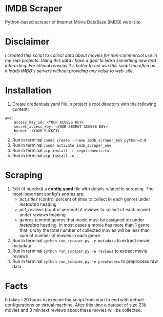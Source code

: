 # IMDB Scraper
Python-based scraper of Internet Movie DataBase (IMDB) web-site.

# Disclaimer
*I created this script to collect data about movies for non-commercial use in my side projects. Using this data I have a goal to learn something new and interesting.
For ethical reasons it's better to not use this script too often as it loads IMDB's servers without providing any value to web-site.*

# Installation

1. Create credentials.yaml file in project's root directory with the following content:

```
aws:
    access_key_id: <YOUR ACCESS KEY>
    secret_access_key: <YOUR SECRET ACCESS KEY>
    bucket: <YOUR BUCKET>
```
2. Run in terminal ```conda create --name imdb_scraper_env python=3.9```
3. Run in terminal ```conda activate imdb_scraper_env```
4. Run in terminal ```pip install -r requirements.txt```
5. Run in terminal ```pip install -e .```

# Scraping
1. Edit (if needed) a **config.yaml** file with details related to scraping. The most important config's entries are:
    * _pct_titles_ (control percent of titles to collect in each genre) under _metadata_ heading
    * _pct_reviews_ (control percent of reviews to collect of each movie) under _reviews_ heading
    * _genres_ (control genres that movie must be assigned to) under _metadata_ heading. In most cases a movie has more than 1 genre, that is why the total number of collected movies will be less than sum of number of movies in each genre
2. Run in terminal ```python run_scraper.py -e metadata``` to extract movie metadata
3. Run in terminal ```python run_scraper.py -e reviews``` to extract movie reviews
4. Run in terminal ```python run_scraper.py -e preprocess``` to preprocess raw data

# Facts
It takes ~20 hours to execute the script from start to end with default configurations on virtual machine. After this time a dataset of size 23k movies and 3 mln text reviews about these movies will be collected.
